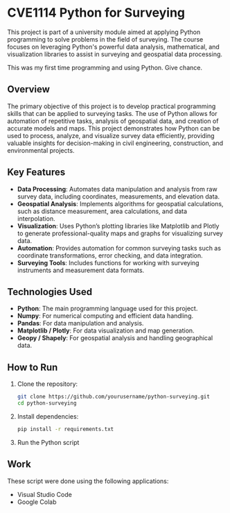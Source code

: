 # CVE1114 Python for Surveying

This project is part of a university module aimed at applying Python programming to solve problems in the field of surveying. The course focuses on leveraging Python's powerful data analysis, mathematical, and visualization libraries to assist in surveying and geospatial data processing.

This was my first time programming and using Python. Give chance.

## Overview

The primary objective of this project is to develop practical programming skills that can be applied to surveying tasks. The use of Python allows for automation of repetitive tasks, analysis of geospatial data, and creation of accurate models and maps. This project demonstrates how Python can be used to process, analyze, and visualize survey data efficiently, providing valuable insights for decision-making in civil engineering, construction, and environmental projects.

## Key Features
- **Data Processing**: Automates data manipulation and analysis from raw survey data, including coordinates, measurements, and elevation data.
- **Geospatial Analysis**: Implements algorithms for geospatial calculations, such as distance measurement, area calculations, and data interpolation.
- **Visualization**: Uses Python’s plotting libraries like Matplotlib and Plotly to generate professional-quality maps and graphs for visualizing survey data.
- **Automation**: Provides automation for common surveying tasks such as coordinate transformations, error checking, and data integration.
- **Surveying Tools**: Includes functions for working with surveying instruments and measurement data formats.

## Technologies Used

- **Python**: The main programming language used for this project.
- **Numpy**: For numerical computing and efficient data handling.
- **Pandas**: For data manipulation and analysis.
- **Matplotlib / Plotly**: For data visualization and map generation.
- **Geopy / Shapely**: For geospatial analysis and handling geographical data.

## How to Run

1. Clone the repository:
   ```bash
   git clone https://github.com/yourusername/python-surveying.git
   cd python-surveying
2. Install dependencies:
   ```bash
   pip install -r requirements.txt
3. Run the Python script

## Work
These script were done using the following applications:
- Visual Studio Code
- Google Colab
